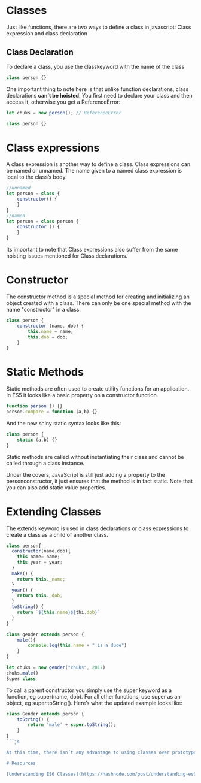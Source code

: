 

# Classes

Just like functions, there are two ways to define a class in javascript: Class expression and class declaration

## Class Declaration

To declare a class, you use the classkeyword with the name of the class

```js
class person {}
```
One important thing to note here is that unlike function declarations, class declarations **can’t be hoisted**. You first need to declare your class and then access it, otherwise you get a ReferenceError:

```js
let chuks = new person(); // ReferenceError

class person {}
```

# Class expressions

A class expression is another way to define a class. Class expressions can be named or unnamed. The name given to a named class expression is local to the class’s body.

```js
//unnamed
let person = class {
    constructor() {
    } 
}
//named 
let person = class person {
    constructor () {
    }
}
```

Its important to note that Class expressions also suffer from the same hoisting issues mentioned for Class declarations.

# Constructor

The constructor method is a special method for creating and initializing an object created with a class. There can only be one special method with the name "constructor" in a class.

```js
class person {
    constructor (name, dob) {
        this.name = name;
        this.dob = dob;
    }
}
```

# Static Methods

Static methods are often used to create utility functions for an application. In ES5 it looks like a basic property on a constructor function.

```js
function person () {}
person.compare = function (a,b) {}
```

And the new shiny static syntax looks like this:

```js
class person {
    static (a,b) {}
}
```

Static methods are called without instantiating their class and cannot be called through a class instance.

Under the covers, JavaScript is still just adding a property to the personconstructor, it just ensures that the method is in fact static. Note that you can also add static value properties.

# Extending Classes

The extends keyword is used in class declarations or class expressions to create a class as a child of another class.

```js
class person{
  constructor(name,dob){
    this name= name;
    this year = year;
  }
  make() {
    return this._name;
  }
  year() {
    return this._dob;
  }
  toString() {
    return `${this.name}${thi.dob}`
  }
}

class gender extends person { 
    male(){
        console.log(this.name + " is a dude")
    }
}

let chuks = new gender("chuks", 2017)
chuks.male()
Super class
```

To call a parent constructor you simply use the super keyword as a function, eg super(name, dob). For all other functions, use super as an object, eg super.toString(). Here’s what the updated example looks like:

```js
class Gender extends person {
    toString() {
        return 'male' + super.toString();
    }
}
```js

At this time, there isn’t any advantage to using classes over prototypes other than better syntax.

# Resources

[Understanding ES6 Classes](https://hashnode.com/post/understanding-es6-classes-cj0dqw75w003mf7537mcwqrxh)
